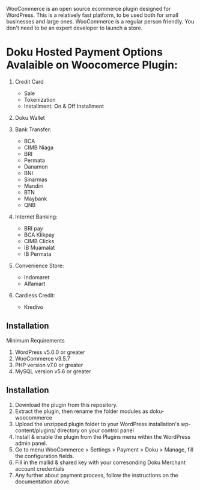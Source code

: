 WooCommerce is an open source ecommerce plugin designed for WordPress. This is a relatively fast platform, to be used both for small businesses and large ones. WooCommerce is a regular person friendly. You don't need to be an expert developer to launch a store.

# Doku Hosted Payment Options Avalaible on Woocomerce Plugin: #
1. Credit Card
   - Sale
   - Tokenization
   - Installment: On & Off Installment
   
2. Doku Wallet

3. Bank Transfer:
   - BCA 
   - CIMB Niaga
   - BRI
   - Permata
   - Danamon
   - BNI
   - Sinarmas
   - Mandiri
   - BTN
   - Maybank
   - QNB
   
4. Internet Banking:
   - BRI pay
   - BCA Klikpay
   - CIMB Clicks
   - IB Muamalat
   - IB Permata
   
5. Convenience Store: 
   - Indomaret
   - Alfamart
   
6. Cardless Credit:
   - Kredivo

## Installation ##
Minimum Requirements
1. WordPress v5.0.0 or greater
2. WooCommerce v3.5.7
3. PHP version v7.0 or greater
4. MySQL version v5.6 or greater

## Installation ##
1. Download the plugin from this repository.
2. Extract the plugin, then rename the folder modules as doku-woocommerce
3. Upload the unzipped plugin folder to your WordPress installation's wp-content/plugins/ directory on your control panel
4. Install & enable the plugin from the Plugins menu within the WordPress admin panel.
5. Go to menu WooCommerce > Settings > Payment > Doku > Manage, fill the configuration fields.
6. Fill in the mallid & shared key with your corresonding Doku Merchant account credentials
7. Any further about payment process, follow the instructions on the documentation above.
